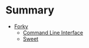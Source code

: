 # Summary

- [Forky](./index.md)
	- [Command Line Interface](./cli/index.md)
	- [Sweet](./sweet/index.md)